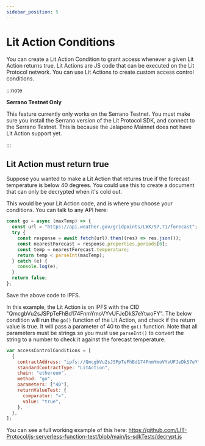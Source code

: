 ```yaml
---
sidebar_position: 5
---
```


# Lit Action Conditions

You can create a Lit Action Condition to grant access whenever a given Lit Action returns true. Lit Actions are JS code that can be executed on the Lit Protocol network. You can use Lit Actions to create custom access control conditions.

:::note

**Serrano Testnet Only**

This feature currently only works on the Serrano Testnet. You must make sure you install the Serrano version of the Lit Protocol SDK, and connect to the Serrano Testnet. This is because the Jalapeno Mainnet does not have Lit Action support yet.

:::

## Lit Action must return true

Suppose you wanted to make a Lit Action that returns true if the forecast temperature is below 40 degrees. You could use this to create a document that can only be decrypted when it's cold out.

This would be your Lit Action code, and is where you choose your conditions. You can talk to any API here:

```js
const go = async (maxTemp) => {
  const url = "https://api.weather.gov/gridpoints/LWX/97,71/forecast";
  try {
    const response = await fetch(url).then((res) => res.json());
    const nearestForecast = response.properties.periods[0];
    const temp = nearestForecast.temperature;
    return temp < parseInt(maxTemp);
  } catch (e) {
    console.log(e);
  }
  return false;
};
```

Save the above code to IPFS.

In this example, the Lit Action is on IPFS with the CID "QmcgbVu2sJSPpTeFhBd174FnmYmoVYvUFJeDkS7eYtwoFY". The below condition will run the `go()` function of the Lit Action, and check if the return value is true. It will pass a parameter of 40 to the `go()` function. Note that all parameters must be strings so you must use `parseInt()` to convert the string to a number to check it against the forecast temperature.

```js
var accessControlConditions = [
  {
    contractAddress: "ipfs://QmcgbVu2sJSPpTeFhBd174FnmYmoVYvUFJeDkS7eYtwoFY",
    standardContractType: "LitAction",
    chain: "ethereum",
    method: "go",
    parameters: ["40"],
    returnValueTest: {
      comparator: "=",
      value: "true",
    },
  },
];
```

You can see a full working example of this here: https://github.com/LIT-Protocol/js-serverless-function-test/blob/main/js-sdkTests/decrypt.js
